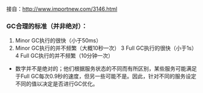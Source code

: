 接自：http://www.importnew.com/3146.html
### GC合理的标准（并非绝对）：
1. Minor GC执行的很快（小于50ms）
2. Minor GC执行的并不频繁（大概10秒一次）
3 Full GC执行的很快（小于1s）
4 Full GC执行的并不频繁（10分钟一次）
- 数字并不是绝对的；他们根据服务状态的不同而有所区别，某些服务可能满足于Full GC每次0.9秒的速度，但另一些可能不是。因此，针对不同的服务设定不同的值以决定是否进行GC优化。
